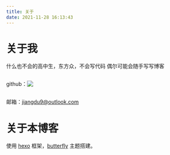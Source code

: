 ```yaml
---
title: 关于
date: 2021-11-28 16:13:43
---
```


# 关于我

什么也不会的高中生，东方众，不会写代码
偶尔可能会随手写写博客

<p style="display:inline-block; vertical-align:middle;">github：</p><a style="display:inline-block; vertical-align:middle;" href="https://github.com/satorimarch" alt="null"><img src="https://img.shields.io/badge/-GitHub-181717?style=flat-square&logo=github"></a>

邮箱：jiangdu9@outlook.com

# 关于本博客

使用 [hexo](https://hexo.io/) 框架，[butterfly](https://github.com/jerryc127/hexo-theme-butterfly) 主题搭建。
